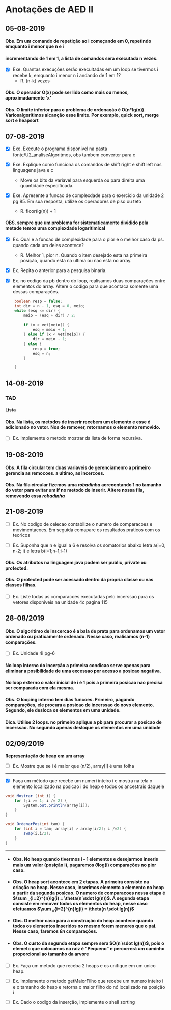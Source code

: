 # Anotações de AED II
## 05-08-2019

#### Obs. Em um comando de repetição ao i começando em 0, repetindo emquanto i menor que n e i

#### incrementando de 1 em 1, a lista de comandos sera executada n vezes. 

- [x] Exe. Quantas execuções serão execultadas em um loop se tivermos i recebe k, emquanto i menor n i andando de 1 em 1? 
  - R. (n-k) vezes 

#### Obs. O operador O(x) pode ser lido como mais ou menos, aproximadamente 'x'

#### Obs. O limite inferior para o problema de ordenação é O(n*lg(n)). Variosalgoritimos alcanção esse limite. Por exemplo, quick sort, merge sort e heapsort

## 07-08-2019
- [x] Exe. Execute o programa disponivel na pasta fonte/U2_analiseAlgoritmos, obs tambem converter para c

- [x] Exe. Explique como funciona os comandos de shift right e shift left nas linguagens java e c
	- Move os bits da variavel para esquerda ou para direita uma quantidade especificada.
	
- [x] Exe. Apresente a funcao de complexdade para o exercicio da unidade 2 pg 85. Em sua resposta, utilize os operadores de piso ou teto
  - R. floor(lg(n)) + 1

#### OBS. sempre que um problema for sistematicamente dividido pela metade temos uma complexdade logaritimical

- [x] Ex. Qual e a funcao de complexidade para o pior e o melhor caso da ps. quando cada um deles acontece?

   - R. Melhor 1, pior n. Quando o item desejado esta na primeira posição, quando esta na ultima ou nao esta no array.

- [x] Ex. Repita o anterior para a pesquisa binaria.

- [x] Ex. no codigo da pb dentro do loop, realisamos duas comparações entre elementos do array. Altere o codigo para que acontaca somente uma dessas comparações.

```java
	boolean resp = false;
	int dir = n - 1, esq = 0, meio;
	while (esq <= dir) {
		meio = (esq + dir) / 2;
		
		if (x > vet[meio]) {
			esq = meio + 1;
		} else if (x < vet[meio]) {
			dir = meio - 1;
		} else {
			resp = true;
			esq = n;
		}

	}
```
## 14-08-2019
### TAD
#### Lista

#### Obs. Na lista, os metodos de inserir recebem um elemento e esse é adicionado no vetor. Nos de remover, retornamos o elemento removido.

- [ ] Ex. Implemente o metodo mostrar da lista de forma recursiva.

## 19-08-2019

#### Obs. A fila circular tem duas variaveis de gerenciamenro a **primeiro** gerencia as remocoes. a **ultimo**, as incercoes. 

#### Obs. Na fila circular fizemos uma *robadinha* acrecentando 1 no tamanho do vetor para evitar um if no metodo de inserir. Altere nossa fila, removendo essa *robadinha*


## 21-08-2019

- [ ] Ex. No codigo de celecao contabilize o numero de comparacoes e movimentacoes. Em seguida comapare os resultados praticos com os teoricos

- [ ] Ex. Suponha que n e igual a 6 e resolva os somatorios abaixo letra a(i=0; n-2; i) e letra b(i=1;n-1;i-1)

#### Obs. Os atributos na linguagem java podem ser public, private ou protected.

#### Obs. O protected pode ser acessado dentro da propria classe ou nas classes filhas.

- [ ] Ex. Liste todas as comparacoes executadas pelo incerssao para os vetores disponiveis na unidade 4c pagina 115

## 28-08/2019

#### Obs. O algoritimo de inscercao é a bala de prata para ordenamos um vetor ordenado ou praticamente ordenado. Nesse caso, realisamos (n-1) comparações.

- [ ] Ex. Unidade 4i pg-6

#### No loop interno do incerção a primeira condicao serve apenas para eliminar a posibilidade de uma excessao por acesso a posicao negativa.

#### No loop externo o valor inicial de i é 1 pois a primeira posicao nao precisa ser comparada com ela mesma.

#### Obs. O looping interno tem dias funcoes. Primeiro, pagando comparações, ele procura a posicao de incerssao do novo elemento. Segundo, ele desloca os elementos em uma unidade.

#### Dica. Utilise 2 loops. no primeiro aplique a pb para procurar a posicao de incerssao. No segundo apenas desloque os elementos em uma unidade

## 02/09/2019

**Representação de heap em um array**
 - [ ] Ex. Mostre que se i é maior que (n/2), array[i] é uma folha
 ---
 - [x] Faça um método que recebe um numeri inteiro i e mostra na tela o elemento localizado na posicao i do heap e todos os ancestrais daquele

```c#
void Mostrar (int i) {
	for (;i >= 1; i /= 2) {
		System.out.println(array[i]);
	}
}

void OrdenarPos(int tam) {
	for (int i = tam; array[i] > array[i/2]; i /=2) {
		swap(i,i/2);
	}
}
```
---


- #### Obs. No heap quando tivermos i - 1 elementos e desejarmos inseris mais um valor (posição i), pagaremos $\theta$log(i) comparações no pior caso.
- #### Obs. O heap sort acontece em 2 etapas. A primeira consiste na criação no heap. Nesse caso, inserimos elemento a elemento no heap a partir da segunda posicao. O numero de comparacoes nessa etapa é $\sum _{i=2}^{n}lg(i) = \theta(n \sdot lg(n))$. A segunda etapa consiste em remover todos os elementos do heap, nesse caso efetuamos   $\sum _{i=2}^{n}lg(i) = \theta(n \sdot lg(n))$

- #### Obs. O melhor caso para a construção do heap acontece quando todos os elementos inseridos no mesmo forem menores que o pai. Nesse caso, faremos $\theta n$ comparações. 
  
- #### Obs. O custo da segunda etapa sempre sera $O(n \sdot lg(n))$, pois o elemeto que colocamos na raiz é "Pequeno" e percorrerá um caminho proporcional ao tamanho da arvore

- [ ] Ex. Faça um metodo que receba 2 heaps e os unifique em um unico heap.

- [ ] Ex. Implemente o metodo getMaiorFilho que recebe um numero inteiro i e o tamanho do heap e retorna o maior filho do nó localizado na posição i

- [ ] Ex. Dado o codigo da inserção, implemente o shell sorting
